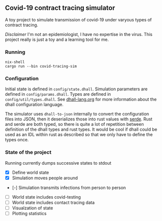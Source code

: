 ## Covid-19 contract tracing simulator

A toy project to simulate transmission of covid-19 under varyous types of
contract tracing.

*Disclaimer* I'm not an epidemiologist, I have no expertise in the virus. This
project really is just a toy and a learning tool for me.


### Running

``` shell
nix-shell
cargo run --bin covid-tracing-sim
```

### Configuration

Initial state is defined in `config/state.dhall`. Simulation parameters are
defined in `config/params.dhall`. Types are defined in
`config/util/types.dhall`. See [dhall-lang.org](https://dhall-lang.org) for more
information about the dhall configuration language.

The simulator uses `dhall-to-json` internally to convert the configuration files
into JSON, then it deserializes those into rust values with
[serde](https://serde.rs). Rust and serde are both typed, so there is quite a
lot of repetition between definition of the dhall types and rust types. It would
be cool if dhall could be used as an IDL within rust as described so that we
only have to define the types once.

### State of the project

Running currently dumps successive states to stdout

 - [x] Define world state
 - [x] Simulation moves people around
 - [-] Simulation transmits infections from person to person
 - [ ] World state includes covid-testing
 - [ ] World state includes contact tracing data
 - [ ] Visualzation of state
 - [ ] Plotting statistics
